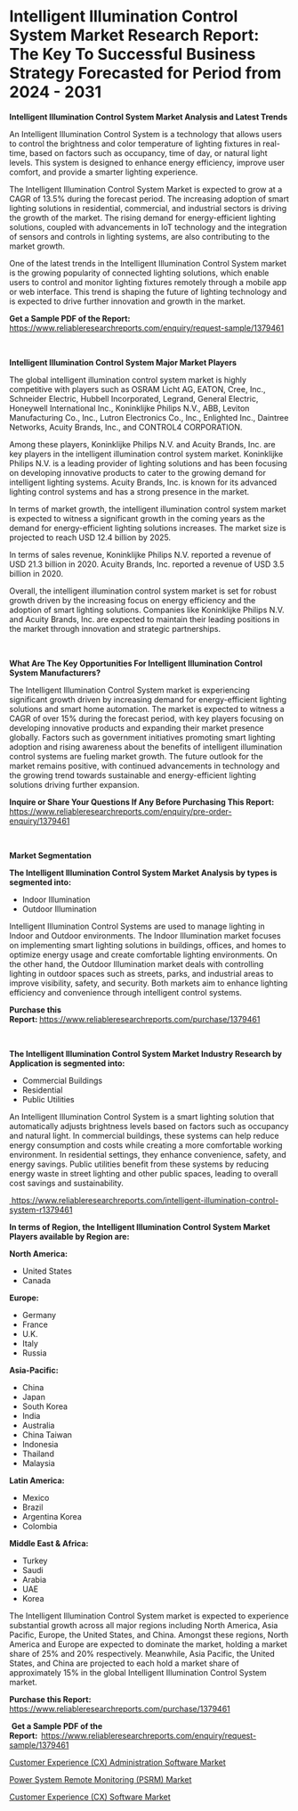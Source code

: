 <p><h1>Intelligent Illumination Control System Market Research Report: The Key To Successful Business Strategy Forecasted for Period from 2024 - 2031</h1></p><p><strong>Intelligent Illumination Control System Market Analysis and Latest Trends</strong></p>
<p><p>An Intelligent Illumination Control System is a technology that allows users to control the brightness and color temperature of lighting fixtures in real-time, based on factors such as occupancy, time of day, or natural light levels. This system is designed to enhance energy efficiency, improve user comfort, and provide a smarter lighting experience.</p><p>The Intelligent Illumination Control System Market is expected to grow at a CAGR of 13.5% during the forecast period. The increasing adoption of smart lighting solutions in residential, commercial, and industrial sectors is driving the growth of the market. The rising demand for energy-efficient lighting solutions, coupled with advancements in IoT technology and the integration of sensors and controls in lighting systems, are also contributing to the market growth.</p><p>One of the latest trends in the Intelligent Illumination Control System market is the growing popularity of connected lighting solutions, which enable users to control and monitor lighting fixtures remotely through a mobile app or web interface. This trend is shaping the future of lighting technology and is expected to drive further innovation and growth in the market.</p></p>
<p><strong>Get a Sample PDF of the Report:&nbsp;</strong> <a href="https://www.reliableresearchreports.com/enquiry/request-sample/1379461">https://www.reliableresearchreports.com/enquiry/request-sample/1379461</a></p>
<p>&nbsp;</p>
<p><strong>Intelligent Illumination Control System Major Market Players</strong></p>
<p><p>The global intelligent illumination control system market is highly competitive with players such as OSRAM Licht AG, EATON, Cree, Inc., Schneider Electric, Hubbell Incorporated, Legrand, General Electric, Honeywell International Inc., Koninklijke Philips N.V., ABB, Leviton Manufacturing Co., Inc., Lutron Electronics Co., Inc., Enlighted Inc., Daintree Networks, Acuity Brands, Inc., and CONTROL4 CORPORATION.</p><p>Among these players, Koninklijke Philips N.V. and Acuity Brands, Inc. are key players in the intelligent illumination control system market. Koninklijke Philips N.V. is a leading provider of lighting solutions and has been focusing on developing innovative products to cater to the growing demand for intelligent lighting systems. Acuity Brands, Inc. is known for its advanced lighting control systems and has a strong presence in the market.</p><p>In terms of market growth, the intelligent illumination control system market is expected to witness a significant growth in the coming years as the demand for energy-efficient lighting solutions increases. The market size is projected to reach USD 12.4 billion by 2025.</p><p>In terms of sales revenue, Koninklijke Philips N.V. reported a revenue of USD 21.3 billion in 2020. Acuity Brands, Inc. reported a revenue of USD 3.5 billion in 2020.</p><p>Overall, the intelligent illumination control system market is set for robust growth driven by the increasing focus on energy efficiency and the adoption of smart lighting solutions. Companies like Koninklijke Philips N.V. and Acuity Brands, Inc. are expected to maintain their leading positions in the market through innovation and strategic partnerships.</p></p>
<p>&nbsp;</p>
<p><strong>What Are The Key Opportunities For Intelligent Illumination Control System Manufacturers?</strong></p>
<p><p>The Intelligent Illumination Control System market is experiencing significant growth driven by increasing demand for energy-efficient lighting solutions and smart home automation. The market is expected to witness a CAGR of over 15% during the forecast period, with key players focusing on developing innovative products and expanding their market presence globally. Factors such as government initiatives promoting smart lighting adoption and rising awareness about the benefits of intelligent illumination control systems are fueling market growth. The future outlook for the market remains positive, with continued advancements in technology and the growing trend towards sustainable and energy-efficient lighting solutions driving further expansion.</p></p>
<p><strong>Inquire or Share Your Questions If Any Before Purchasing This Report:</strong> <a href="https://www.reliableresearchreports.com/enquiry/pre-order-enquiry/1379461">https://www.reliableresearchreports.com/enquiry/pre-order-enquiry/1379461</a></p>
<p>&nbsp;</p>
<p><strong>Market Segmentation</strong></p>
<p><strong>The Intelligent Illumination Control System Market Analysis by types is segmented into:</strong></p>
<p><ul><li>Indoor Illumination</li><li>Outdoor Illumination</li></ul></p>
<p><p>Intelligent Illumination Control Systems are used to manage lighting in Indoor and Outdoor environments. The Indoor Illumination market focuses on implementing smart lighting solutions in buildings, offices, and homes to optimize energy usage and create comfortable lighting environments. On the other hand, the Outdoor Illumination market deals with controlling lighting in outdoor spaces such as streets, parks, and industrial areas to improve visibility, safety, and security. Both markets aim to enhance lighting efficiency and convenience through intelligent control systems.</p></p>
<p><strong>Purchase this Report:&nbsp;</strong><a href="https://www.reliableresearchreports.com/purchase/1379461">https://www.reliableresearchreports.com/purchase/1379461</a></p>
<p>&nbsp;</p>
<p><strong>The Intelligent Illumination Control System Market Industry Research by Application is segmented into:</strong></p>
<p><ul><li>Commercial Buildings</li><li>Residential</li><li>Public Utilities</li></ul></p>
<p><p>An Intelligent Illumination Control System is a smart lighting solution that automatically adjusts brightness levels based on factors such as occupancy and natural light. In commercial buildings, these systems can help reduce energy consumption and costs while creating a more comfortable working environment. In residential settings, they enhance convenience, safety, and energy savings. Public utilities benefit from these systems by reducing energy waste in street lighting and other public spaces, leading to overall cost savings and sustainability.</p></p>
<p><a href="https://www.reliableresearchreports.com/intelligent-illumination-control-system-r1379461">&nbsp;https://www.reliableresearchreports.com/intelligent-illumination-control-system-r1379461</a></p>
<p><strong>In terms of Region, the Intelligent Illumination Control System Market Players available by Region are:</strong></p>
<p>
    <p> <strong> North America: </strong>
        <ul>
            <li>United States</li>
            <li>Canada</li>
        </ul>
        </p> 
    <p> <strong> Europe: </strong>
        <ul>
            <li>Germany</li>
            <li>France</li>
            <li>U.K.</li>
            <li>Italy</li>
            <li>Russia</li>
        </ul>
        </p> 
    <p> <strong> Asia-Pacific: </strong>
        <ul>
            <li>China</li>
            <li>Japan</li>
            <li>South Korea</li>
            <li>India</li>
            <li>Australia</li>
            <li>China Taiwan</li>
            <li>Indonesia</li>
            <li>Thailand</li>
            <li>Malaysia</li>
        </ul>
        </p> 
    <p> <strong> Latin America: </strong>
        <ul>
            <li>Mexico</li>
            <li>Brazil</li>
            <li>Argentina Korea</li>
            <li>Colombia</li>
        </ul>
        </p> 
    <p> <strong> Middle East & Africa: </strong>
        <ul>
            <li>Turkey</li>
            <li>Saudi</li>
            <li>Arabia</li>
            <li>UAE</li>
            <li>Korea</li>
        </ul>
    </p>
    </p>
<p><p>The Intelligent Illumination Control System market is expected to experience substantial growth across all major regions including North America, Asia Pacific, Europe, the United States, and China. Amongst these regions, North America and Europe are expected to dominate the market, holding a market share of 25% and 20% respectively. Meanwhile, Asia Pacific, the United States, and China are projected to each hold a market share of approximately 15% in the global Intelligent Illumination Control System market.</p></p>
<p><strong>Purchase this Report: </strong><a href="https://www.reliableresearchreports.com/purchase/1379461">https://www.reliableresearchreports.com/purchase/1379461</a></p>
<p>&nbsp;<strong>Get a Sample PDF of the Report:&nbsp;&nbsp;</strong><a href="https://www.reliableresearchreports.com/enquiry/request-sample/1379461">https://www.reliableresearchreports.com/enquiry/request-sample/1379461</a></p>
<p><strong></strong></p>
<p><p><a href="https://github.com/kumertitash/Market-Research-Report-List-1/blob/main/customer-experience-cx-administration-software-market.md">Customer Experience (CX) Administration Software Market</a></p><p><a href="https://github.com/dancokkoe288/Market-Research-Report-List-1/blob/main/power-system-remote-monitoring-psrm-market.md">Power System Remote Monitoring (PSRM) Market</a></p><p><a href="https://github.com/amapolalg/Market-Research-Report-List-1/blob/main/customer-experience-cx-software-market.md">Customer Experience (CX) Software Market</a></p></p>